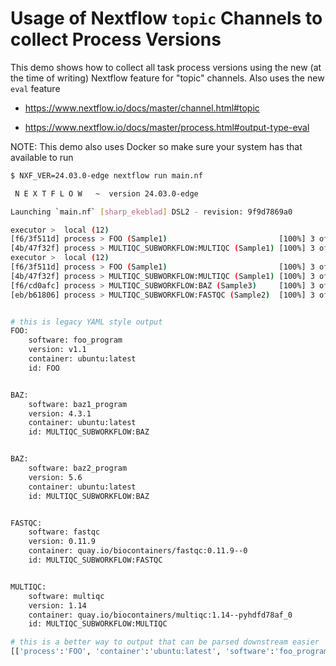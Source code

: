 # Usage of Nextflow `topic` Channels to collect Process Versions

This demo shows how to collect all task process versions using the new (at the time of writing) Nextflow feature for "topic" channels. Also uses the new `eval` feature

- https://www.nextflow.io/docs/master/channel.html#topic

- https://www.nextflow.io/docs/master/process.html#output-type-eval

NOTE: This demo also uses Docker so make sure your system has that available to run

```bash
$ NXF_VER=24.03.0-edge nextflow run main.nf

 N E X T F L O W   ~  version 24.03.0-edge

Launching `main.nf` [sharp_ekeblad] DSL2 - revision: 9f9d7869a0

executor >  local (12)
[f6/3f511d] process > FOO (Sample1)                         [100%] 3 of 3 ✔
[4b/47f32f] process > MULTIQC_SUBWORKFLOW:MULTIQC (Sample1) [100%] 3 of 3 ✔
executor >  local (12)
[f6/3f511d] process > FOO (Sample1)                         [100%] 3 of 3 ✔
[4b/47f32f] process > MULTIQC_SUBWORKFLOW:MULTIQC (Sample1) [100%] 3 of 3 ✔
[f6/cd0afc] process > MULTIQC_SUBWORKFLOW:BAZ (Sample3)     [100%] 3 of 3 ✔
[eb/b61806] process > MULTIQC_SUBWORKFLOW:FASTQC (Sample2)  [100%] 3 of 3 ✔


# this is legacy YAML style output
FOO:
    software: foo_program
    version: v1.1
    container: ubuntu:latest
    id: FOO


BAZ:
    software: baz1_program
    version: 4.3.1
    container: ubuntu:latest
    id: MULTIQC_SUBWORKFLOW:BAZ


BAZ:
    software: baz2_program
    version: 5.6
    container: ubuntu:latest
    id: MULTIQC_SUBWORKFLOW:BAZ


FASTQC:
    software: fastqc
    version: 0.11.9
    container: quay.io/biocontainers/fastqc:0.11.9--0
    id: MULTIQC_SUBWORKFLOW:FASTQC


MULTIQC:
    software: multiqc
    version: 1.14
    container: quay.io/biocontainers/multiqc:1.14--pyhdfd78af_0
    id: MULTIQC_SUBWORKFLOW:MULTIQC

# this is a better way to output that can be parsed downstream easier
[['process':'FOO', 'container':'ubuntu:latest', 'software':'foo_program', 'version':'v1.1'], ['process':'MULTIQC_SUBWORKFLOW:BAZ', 'container':'ubuntu:latest', 'software':'baz1_program', 'version':'4.3.1'], ['process':'MULTIQC_SUBWORKFLOW:BAZ', 'container':'ubuntu:latest', 'software':'baz2_program', 'version':'5.6'], ['process':'MULTIQC_SUBWORKFLOW:FASTQC', 'container':'quay.io/biocontainers/fastqc:0.11.9--0', 'software':'fastqc', 'version':'0.11.9'], ['process':'MULTIQC_SUBWORKFLOW:MULTIQC', 'container':'quay.io/biocontainers/multiqc:1.14--pyhdfd78af_0', 'software':'multiqc', 'version':'1.14']]

```